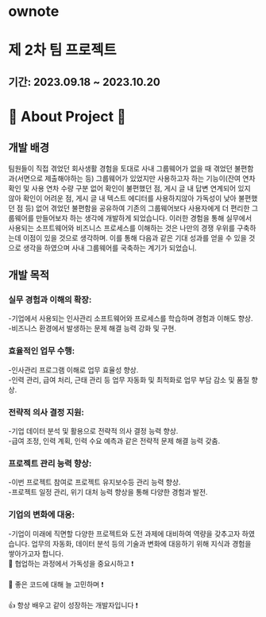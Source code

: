 # ownote
<div>
  <h1>제 2차 팀 프로젝트</h1>
  <h2>기간: 2023.09.18 ~ 2023.10.20</h2>
</div>

# 🙋 About Project 🙋
<div style="text-align: left;" style="display:flex; flex-direction:row;">
<h2>개발 배경</h2>
    <div>팀원들이 직접 겪었던 회사생활 경험을 토대로 사내 그룹웨어가 없을 때 겪었던 불편함과(서면으로 제출해야하는 등) 그룹웨어가 있었지만 사용하고자 하는 기능이(잔여 연차 확인 및 사용 연차 수량 구분 없어 확인이 불편했던 점, 게시 글 내 답변 연계되어 있지 않아 확인이 어려운 점, 게시 글 내 텍스트 에디터를 사용하지않아 가독성이 낮아 불편했던 점 등) 없어 겪었던 불편함을 공유하여 기존의 그룹웨어보다 사용자에게 더 편리한 그룹웨어를 만들어보자 하는 생각에 개발하게 되었습니다. 
이러한 경험을 통해 실무에서 사용되는 소프트웨어와 비즈니스 프로세스를 이해하는 것은 나만의 경쟁 우위를 구축하는데 이점이 있을 것으로 생각하며. 이를 통해 다음과 같은 기대 성과를 얻을 수 있을 것으로 생각을 하였으며 사내 그룹웨어를 국축하는 계기가 되었습니.
</div>
<h2>개발 목적</h2>
<div>
<h3>실무 경험과 이해의 확장:</h3>
<div>-기업에서 사용되는 인사관리 소프트웨어와 프로세스를 학습하며 경험과 이해도 향상.</div>
<div>-비즈니스 환경에서 발생하는 문제 해결 능력 강화 및 구현.</div>
<h3>효율적인 업무 수행:</h3> 
<div>-인사관리 프로그램 이해로 업무 효율성 향상.</div>
<div>-인력 관리, 급여 처리, 근태 관리 등 업무 자동화 및 최적화로 업무 부담 감소 및 품질 향상.</div>
<h3>전략적 의사 결정 지원:</h3> 
<div>-기업 데이터 분석 및 활용으로 전략적 의사 결정 능력 향상.</div>
<div>-급여 조정, 인력 계획, 인력 수요 예측과 같은 전략적 문제 해결 능력 갖춤.</div>
<h3>프로젝트 관리 능력 향상:</h3> 
<div>-이번 프로젝트 참여로 프로젝트 유지보수등 관리 능력 향상.</div>
<div>-프로젝트 일정 관리, 위기 대처 능력 향상을 통해 다양한 경험과 발전.</div>
<h3>기업의 변화에 대응:</h3> 
<div>-기업이 미래에 직면할 다양한 프로젝트와 도전 과제에 대비하여 역량을 갖추고자 하였습니다. 업무의 자동화, 데이터 분석 등의 기술과 변화에 대응하기 위해 지식과 경험을 쌓아가고자 합니다.</div>
</div>
    <div>👥 협업하는 과정에서 가독성을 중요시하고 ❗</div><br>
    <div>🌟 좋은 코드에 대해 늘 고민하며 ❗</div><br>
    <div>👍 항상 배우고 같이 성장하는 개발자입니다 ❗</div><br>
</div><br>

